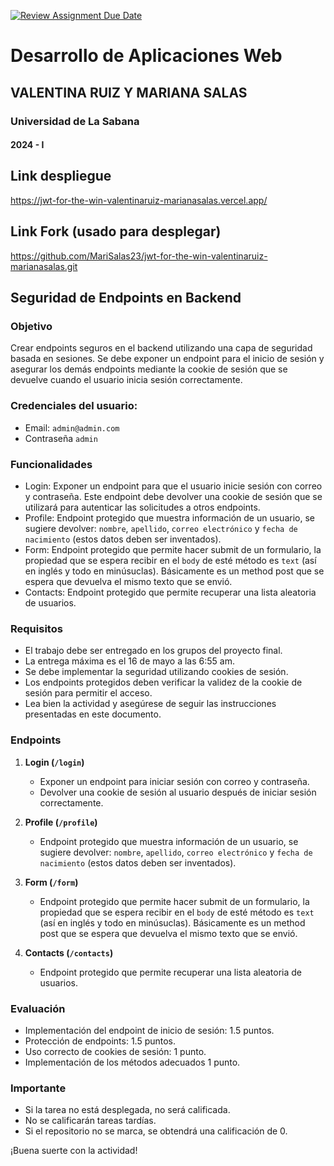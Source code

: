 [![Review Assignment Due Date](https://classroom.github.com/assets/deadline-readme-button-24ddc0f5d75046c5622901739e7c5dd533143b0c8e959d652212380cedb1ea36.svg)](https://classroom.github.com/a/ajKCO3Oe)
# Desarrollo de Aplicaciones Web
## VALENTINA RUIZ Y MARIANA SALAS
### Universidad de La Sabana
#### 2024 - I

## Link despliegue
https://jwt-for-the-win-valentinaruiz-marianasalas.vercel.app/

## Link Fork (usado para desplegar)
https://github.com/MariSalas23/jwt-for-the-win-valentinaruiz-marianasalas.git

## Seguridad de Endpoints en Backend

### Objetivo
Crear endpoints seguros en el backend utilizando una capa de seguridad basada en sesiones. Se debe exponer un endpoint para el inicio de sesión y asegurar los demás endpoints mediante la cookie de sesión que se devuelve cuando el usuario inicia sesión correctamente.

### Credenciales del usuario:
-  Email: `admin@admin.com`
-  Contraseña `admin`

### Funcionalidades
- Login: Exponer un endpoint para que el usuario inicie sesión con correo y contraseña. Este endpoint debe devolver una cookie de sesión que se utilizará para autenticar las solicitudes a otros endpoints.
- Profile: Endpoint protegido que muestra información de un usuario, se sugiere devolver: `nombre`, `apellido`, `correo electrónico` y `fecha de nacimiento` (estos datos deben ser inventados).
- Form: Endpoint protegido que permite hacer submit de un formulario, la propiedad que se espera recibir en el `body` de esté método es `text` (así en inglés y todo en minúsuclas). Básicamente es un method post que se espera que devuelva el mismo texto que se envió.
- Contacts: Endpoint protegido que permite recuperar una lista aleatoria de usuarios.

### Requisitos
- El trabajo debe ser entregado en los grupos del proyecto final.
- La entrega máxima es el 16 de mayo a las 6:55 am.
- Se debe implementar la seguridad utilizando cookies de sesión.
- Los endpoints protegidos deben verificar la validez de la cookie de sesión para permitir el acceso.
- Lea bien la actividad y asegúrese de seguir las instrucciones presentadas en este documento.

### Endpoints
1. **Login (`/login`)**
   - Exponer un endpoint para iniciar sesión con correo y contraseña.
   - Devolver una cookie de sesión al usuario después de iniciar sesión correctamente.

2. **Profile (`/profile`)**
   - Endpoint protegido que muestra información de un usuario, se sugiere devolver: `nombre`, `apellido`, `correo electrónico` y `fecha de nacimiento` (estos datos deben ser inventados).

3. **Form (`/form`)**
   - Endpoint protegido que permite hacer submit de un formulario, la propiedad que se espera recibir en el `body` de esté método es `text` (así en inglés y todo en minúsuclas). Básicamente es un method post que se espera que devuelva el mismo texto que se envió.

4. **Contacts (`/contacts`)**
   - Endpoint protegido que permite recuperar una lista aleatoria de usuarios.

### Evaluación
- Implementación del endpoint de inicio de sesión: 1.5 puntos.
- Protección de endpoints: 1.5 puntos.
- Uso correcto de cookies de sesión: 1 punto.
- Implementación de los métodos adecuados 1 punto.

### Importante
- Si la tarea no está desplegada, no será calificada.
- No se calificarán tareas tardías.
- Si el repositorio no se marca, se obtendrá una calificación de 0.

¡Buena suerte con la actividad! 
